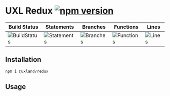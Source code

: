 # UXL Redux [![npm version](https://badge.fury.io/js/%40uxland%2Fredux.svg)](https://badge.fury.io/js/%40uxland%2Fredux)

| Build Status                                    | Statements                                    | Branches                                  | Functions                                   | Lines                               |
| ----------------------------------------------- | --------------------------------------------- | ----------------------------------------- | ------------------------------------------- | ----------------------------------- |
| ![BuildStatus](https://img.shields.io/badge/Build-Passing-brightgreen.svg 'Building Status') | ![Statements](https://img.shields.io/badge/Coverage-92.43%25-brightgreen.svg 'Make me better!') | ![Branches](https://img.shields.io/badge/Coverage-80.72%25-yellow.svg 'Make me better!') | ![Functions](https://img.shields.io/badge/Coverage-87.27%25-yellow.svg 'Make me better!') | ![Lines](https://img.shields.io/badge/Coverage-93.26%25-brightgreen.svg 'Make me better!') |

## Installation

`npm i @uxland/redux`

## Usage
